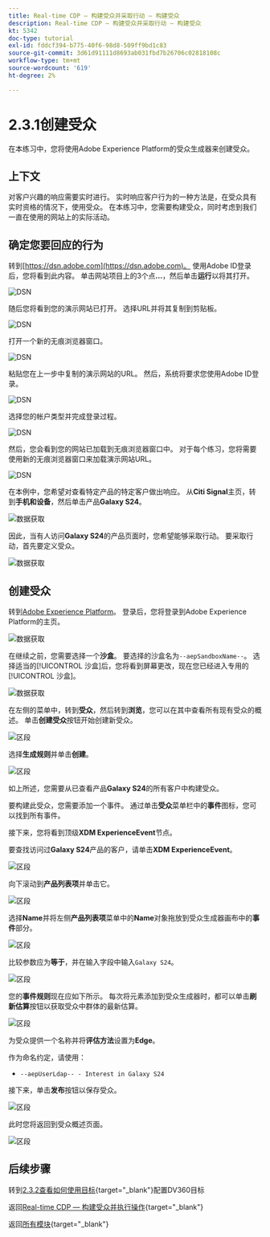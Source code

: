 ```yaml
---
title: Real-time CDP — 构建受众并采取行动 — 构建受众
description: Real-time CDP — 构建受众并采取行动 — 构建受众
kt: 5342
doc-type: tutorial
exl-id: fddcf394-b775-40f6-98d8-509ff9bd1c83
source-git-commit: 3d61d91111d8693ab031fbd7b26706c02818108c
workflow-type: tm+mt
source-wordcount: '619'
ht-degree: 2%

---
```


# 2.3.1创建受众

在本练习中，您将使用Adobe Experience Platform的受众生成器来创建受众。

## 上下文

对客户兴趣的响应需要实时进行。 实时响应客户行为的一种方法是，在受众具有实时资格的情况下，使用受众。 在本练习中，您需要构建受众，同时考虑到我们一直在使用的网站上的实际活动。

## 确定您要回应的行为

转到[https://dsn.adobe.com](https://dsn.adobe.com)。 使用Adobe ID登录后，您将看到此内容。 单击网站项目上的3个点&#x200B;**...**，然后单击&#x200B;**运行**&#x200B;以将其打开。

![DSN](./../../datacollection/dc1.1/images/web8.png)

随后您将看到您的演示网站已打开。 选择URL并将其复制到剪贴板。

![DSN](../../../getting-started/gettingstarted/images/web3.png)

打开一个新的无痕浏览器窗口。

![DSN](../../../getting-started/gettingstarted/images/web4.png)

粘贴您在上一步中复制的演示网站的URL。 然后，系统将要求您使用Adobe ID登录。

![DSN](../../../getting-started/gettingstarted/images/web5.png)

选择您的帐户类型并完成登录过程。

![DSN](../../../getting-started/gettingstarted/images/web6.png)

然后，您会看到您的网站已加载到无痕浏览器窗口中。 对于每个练习，您将需要使用新的无痕浏览器窗口来加载演示网站URL。

![DSN](../../../getting-started/gettingstarted/images/web7.png)

在本例中，您希望对查看特定产品的特定客户做出响应。
从**Citi Signal**&#x200B;主页，转到&#x200B;**手机和设备**，然后单击产品&#x200B;**Galaxy S24**。

![数据获取](./images/homegalaxy.png)

因此，当有人访问&#x200B;**Galaxy S24**&#x200B;的产品页面时，您希望能够采取行动。 要采取行动，首先要定义受众。

![数据获取](./images/homegalaxy1.png)

## 创建受众

转到[Adobe Experience Platform](https://experience.adobe.com/platform)。 登录后，您将登录到Adobe Experience Platform的主页。

![数据获取](./../../../../modules/delivery-activation/datacollection/dc1.2/images/home.png)

在继续之前，您需要选择一个&#x200B;**沙盒**。 要选择的沙盒名为``--aepSandboxName--``。 选择适当的[!UICONTROL 沙盒]后，您将看到屏幕更改，现在您已经进入专用的[!UICONTROL 沙盒]。

![数据获取](./../../../../modules/delivery-activation/datacollection/dc1.2/images/sb1.png)

在左侧的菜单中，转到&#x200B;**受众**，然后转到&#x200B;**浏览**，您可以在其中查看所有现有受众的概述。 单击&#x200B;**创建受众**&#x200B;按钮开始创建新受众。

![区段](./images/menuseg.png)

选择&#x200B;**生成规则**&#x200B;并单击&#x200B;**创建**。

![区段](./images/menuseg1.png)

如上所述，您需要从已查看产品&#x200B;**Galaxy S24**&#x200B;的所有客户中构建受众。

要构建此受众，您需要添加一个事件。 通过单击&#x200B;**受众**&#x200B;菜单栏中的&#x200B;**事件**&#x200B;图标，您可以找到所有事件。

接下来，您将看到顶级&#x200B;**XDM ExperienceEvent**&#x200B;节点。

要查找访问过&#x200B;**Galaxy S24**&#x200B;产品的客户，请单击&#x200B;**XDM ExperienceEvent**。

![区段](./images/findee.png)

向下滚动到&#x200B;**产品列表项**&#x200B;并单击它。

![区段](./images/see.png)

选择&#x200B;**Name**&#x200B;并将左侧&#x200B;**产品列表项**&#x200B;菜单中的&#x200B;**Name**&#x200B;对象拖放到受众生成器画布中的&#x200B;**事件**&#x200B;部分。

![区段](./images/eewebpdtlname1.png)

比较参数应为&#x200B;**等于**，并在输入字段中输入`Galaxy S24`。

![区段](./images/pv.png)

您的&#x200B;**事件规则**&#x200B;现在应如下所示。 每次将元素添加到受众生成器时，都可以单击&#x200B;**刷新估算**&#x200B;按钮以获取受众中群体的最新估算。

![区段](./images/ldap4.png)

为受众提供一个名称并将&#x200B;**评估方法**&#x200B;设置为&#x200B;**Edge**。

作为命名约定，请使用：

- `--aepUserLdap-- - Interest in Galaxy S24`

接下来，单击&#x200B;**发布**&#x200B;按钮以保存受众。

![区段](./images/segmentname.png)

此时您将返回到受众概述页面。

![区段](./images/savedsegment.png)

## 后续步骤

转到[2.3.2查看如何使用目标](./ex2.md){target="_blank"}配置DV360目标

返回[Real-time CDP — 构建受众并执行操作](./real-time-cdp-build-a-segment-take-action.md){target="_blank"}

返回[所有模块](./../../../../overview.md){target="_blank"}
